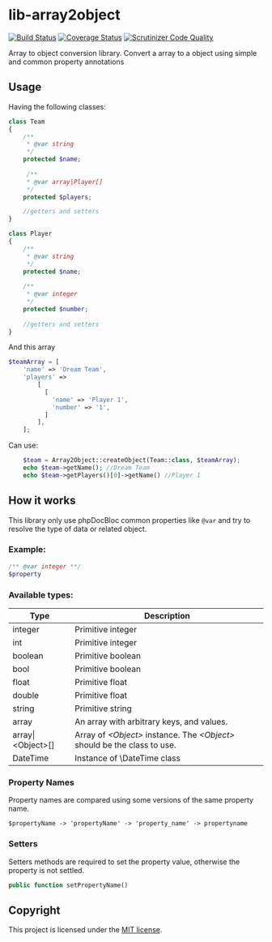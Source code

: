 # lib-array2object

[![Build Status](https://travis-ci.org/rafrsr/lib-array2object.svg?branch=master)](https://travis-ci.org/rafrsr/lib-array2object)
[![Coverage Status](https://coveralls.io/repos/github/rafrsr/lib-array2object/badge.svg?branch=master)](https://coveralls.io/github/rafrsr/lib-array2object?branch=master)
[![Scrutinizer Code Quality](https://scrutinizer-ci.com/g/rafrsr/lib-array2object/badges/quality-score.png?b=master)](https://scrutinizer-ci.com/g/rafrsr/lib-array2object/?branch=master)

Array to object conversion library. Convert a array to a object using simple and common property annotations

## Usage

Having the following classes:

````php
class Team
{
    /**
     * @var string
     */
    protected $name;
    
     /**
     * @var array|Player[]
     */
    protected $players;

    //getters and setters
}

class Player
{
    /**
     * @var string
     */
    protected $name;
    
    /**
     * @var integer
     */
    protected $number;
    
    //getters and setters
}
````

And this array

````php
$teamArray = [
    'name' => 'Dream Team',
    'players' =>
        [
          [
            'name' => 'Player 1',
            'number' => '1',
          ]
        ],
    ];
````

Can use:

````php
    $team = Array2Object::createObject(Team::class, $teamArray);
    echo $team->getName(); //Dream Team
    echo $team->getPlayers()[0]->getName() //Player 1
````

## How it works

This library only use phpDocBloc common properties like `@var` and try to resolve the type of data or related object.

### Example:

````php 
/** @var integer **/
$property
````

### Available types:

| Type           | Description                                                             |
|----------------|-------------------------------------------------------------------------|
| integer        | Primitive integer                                                       |
| int            | Primitive integer                                                       |
| boolean        | Primitive boolean                                                       |
| bool           | Primitive boolean                                                       |
| float          | Primitive float                                                         |
| double         | Primitive float                                                         |
| string         | Primitive string                                                        |
| array          | An array with arbitrary keys, and values.                               |
| array\|\<Object\>[]| Array of *\<Object\>* instance. The _\<Object\>_ should be the class to use. |
| DateTime       | Instance of \DateTime class                                             |

### Property Names

Property names are compared using some versions of the same property name.

`$propertyName -> 'propertyName' -> 'property_name' -> propertyname`

### Setters

Setters methods are required to set the property value, otherwise the property is not settled.

````php
public function setPropertyName()
````

## Copyright

This project is licensed under the [MIT license](LICENSE).